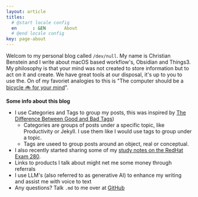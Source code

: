 ```yaml
---
layout: article
titles:
  # @start locale config
  en      : &EN       About
  # @end locale config
key: page-about
---
```


Welcom to my personal blog called `/dev/null`. My name is Christian Benstein and I write about macOS based workflow's, Obsidian and Things3. My philosophy is that your mind was not created to store information but to act on it and create. We have great tools at our disposal, it's up to you to use the. On of my favoriet analogies to this is "The computer should be a [bicycle 🚲 for your mind](https://www.youtube.com/watch?v=L40B08nWoMk)".

**Some info about this blog**

- I use Categories and Tags to group my posts, this was inspired by [The Difference Between Good and Bad Tags](https://zettelkasten.de/posts/object-tags-vs-topic-tags/))
  - Categories are groups of posts under a specific topic, like Productivity or Jekyll. I use them like I would use tags to group under a topic.
  - Tags are useed to group posts around an object, real or conceptual.
- I also recently started sharing some of my [study notes on the RedHat Exam 280](https://blog.benstein.nl/posts/creating-a-ex280-page/#why).
- Links to products I talk about might net me some money through referrals
- I use LLM's (also referred to as generative AI) to enhance my writing and assist me with voice to text
- Any questions? Talk `.md` to me over at [GitHub](https://github.com/KingOfSpades)
